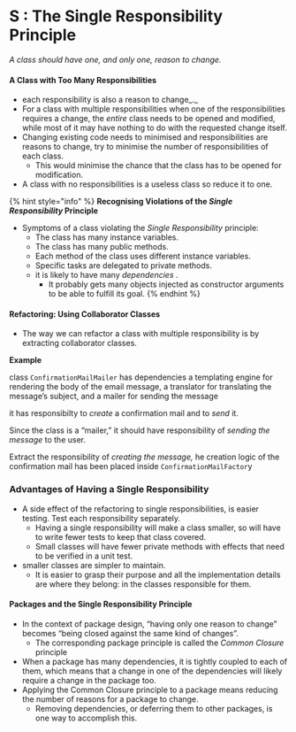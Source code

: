 # S : The Single Responsibility Principle

_A class should have one, and only one, reason to change._

#### A Class with Too Many Responsibilities

* each responsibility is also a reason to change\_.\_
* For a class with multiple responsibilities when one of the responsibilities requires a change, the _entire_ class needs to be opened and modified, while most of it may have nothing to do with the requested change itself.
* Changing existing code needs to minimised and responsibilities are reasons to change, try to minimise the number of responsibilities of each class.
  * This would minimise the chance that the class has to be opened for modification.
* A class with no responsibilities is a useless class so reduce it to one.

{% hint style="info" %}
**Recognising Violations of the **_**Single Responsibility**_** Principle**

* Symptoms of a class violating the _Single Responsibility_ principle:
  * The class has many instance variables.
  * The class has many public methods.
  * Each method of the class uses different instance variables.
  * Specific tasks are delegated to private methods.
  * it is likely to have many _dependencies_ .
    * It probably gets many objects injected as constructor arguments to be able to fulfill its goal.
{% endhint %}

#### Refactoring: Using Collaborator Classes

* The way we can refactor a class with multiple responsibility is by extracting collaborator classes.

**Example**

class `ConfirmationMailMailer` has dependencies a templating engine for rendering the body of the email message, a translator for translating the message’s subject, and a mailer for sending the message

it has responsibilty to _create_ a confirmation mail and to _send_ it.

Since the class is a “mailer,” it should have responsibility of _sending the message_ to the user.

Extract the responsibility of _creating the message,_ he creation logic of the confirmation mail has been placed inside `ConfirmationMailFactor`y

### Advantages of Having a Single Responsibility

* A side effect of the refactoring to single responsibilities, is easier testing. Test each responsibility separately.
  * Having a single responsibility will make a class smaller, so will have to write fewer tests to keep that class covered.
  * Small classes will have fewer private methods with effects that need to be verified in a unit test.
* smaller classes are simpler to maintain.
  * It is easier to grasp their purpose and all the implementation details are where they belong: in the classes responsible for them.

#### Packages and the Single Responsibility Principle

* In the context of package design, “having only one reason to change” becomes “being closed against the same kind of changes”.
  * The corresponding package principle is called the _Common Closure_ principle
* When a package has many dependencies, it is tightly coupled to each of them, which means that a change in one of the dependencies will likely require a change in the package too.
* Applying the Common Closure principle to a package means reducing the number of reasons for a package to change.
  * Removing dependencies, or deferring them to other packages, is one way to accomplish this.
